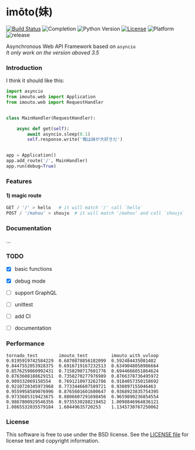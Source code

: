 # imōto(妹)
[![Build Status](https://travis-ci.org/Hanaasagi/imouto.svg?branch=master)](https://travis-ci.org/Hanaasagi/imouto)
![Completion](https://img.shields.io/badge/completion-30%25-39C5BB.svg)
![Python Version](https://img.shields.io/badge/Python-v3.5-orange.svg)
[![License](https://img.shields.io/badge/license-BSD3-blue.svg)](https://github.com/Hanaasagi/imouto/blob/master/LICENSE)
![Platform](https://img.shields.io/badge/platform-Linux-BE84B8.svg)
![release](https://img.shields.io/badge/release-dev-EA0032.svg)  

Asynchronous Web API Framework based on `asyncio`  
*It only work on the version aboved 3.5*

### Introduction
I think it should like this:

```Python
import asyncio
from imouto.web import Application
from imouto.web import RequestHandler


class MainHandler(RequestHandler):

    async def get(self):
        await asyncio.sleep(0.1)
        self.response.write('俺は妹が大好きだ')


app = Application()
app.add_route('/', MainHandler)
app.run(debug=True)
```

### Features

#### 1) magic route

```Python
GET / '/' > hello   # it will match '/' call `hello`
POST / '/mahou' > shoujo  # it will match '/mahou' and call `shoujo` 
```

### Documentation

...

### TODO

- [x] basic functions
- [x] debug mode
- [ ] support GraphQL
- [ ] unittest
- [ ] add CI
- [ ] documentation


### Performance

```
tornado_test        imouto_test         imouto_with_uvloop
0.8195919742584229  0.6870878856182099  0.592484435081482
0.8447552053928375  0.6916719167232513  0.6349048058986664
0.8576259860992431  0.7158290717601776  0.6944666051864624
0.8763608188629151  0.7358270277976989  0.8766378736495972
0.909332069158554   0.7691210973262786  0.9184057350158692
0.9210720345973968  0.7733446607589721  0.930897155046463
0.9559958589076996  0.8765601601600647  0.9368923835754395
0.9733685319423675  0.8806607291698456  0.9659890236854554
0.9867800929546356  0.9735530288219452  1.0098846964836121
1.0865532035579184  1.60449635720253    1.1345730767250062
```

### License

This software is free to use under the BSD license. See the [LICENSE file](https://github.com/Hanaasagi/imouto/blob/master/LICENSE) for license text and copyright information.
